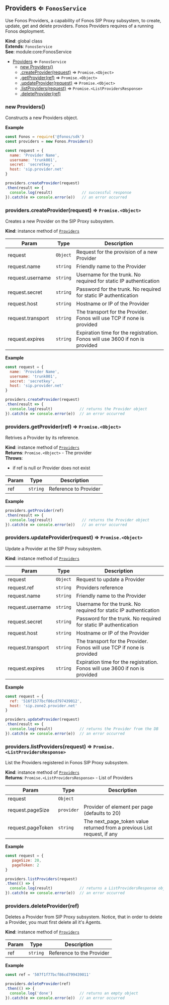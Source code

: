 <a name="Providers"></a>

## Providers ⇐ <code>FonosService</code>
Use Fonos Providers, a capability of Fonos SIP Proxy subsystem,
to create, update, get and delete providers. Fonos Providers requires of a
running Fonos deployment.

**Kind**: global class  
**Extends**: <code>FonosService</code>  
**See**: module:core:FonosService  

* [Providers](#Providers) ⇐ <code>FonosService</code>
    * [new Providers()](#new_Providers_new)
    * [.createProvider(request)](#Providers+createProvider) ⇒ <code>Promise.&lt;Object&gt;</code>
    * [.getProvider(ref)](#Providers+getProvider) ⇒ <code>Promise.&lt;Object&gt;</code>
    * [.updateProvider(request)](#Providers+updateProvider) ⇒ <code>Promise.&lt;Object&gt;</code>
    * [.listProviders(request)](#Providers+listProviders) ⇒ <code>Promise.&lt;ListProvidersResponse&gt;</code>
    * [.deleteProvider(ref)](#Providers+deleteProvider)

<a name="new_Providers_new"></a>

### new Providers()
Constructs a new Providers object.

**Example**  
```js
const Fonos = require('@fonos/sdk')
const providers = new Fonos.Providers()

const request = {
  name: 'Provider Name',
  username: 'trunk001',
  secret: 'secretkey',
  host: 'sip.provider.net'
}

providers.createProvider(request)
.then(result => {
  console.log(result)             // successful response
}).catch(e => console.error(e))   // an error occurred
```
<a name="Providers+createProvider"></a>

### providers.createProvider(request) ⇒ <code>Promise.&lt;Object&gt;</code>
Creates a new Provider on the SIP Proxy subsystem.

**Kind**: instance method of [<code>Providers</code>](#Providers)  

| Param | Type | Description |
| --- | --- | --- |
| request | <code>Object</code> | Request for the provision of a new Provider |
| request.name | <code>string</code> | Friendly name to the Provider |
| request.username | <code>string</code> | Username for the trunk. No required for static IP authentication |
| request.secret | <code>string</code> | Password for the trunk. No required for static IP authentication |
| request.host | <code>string</code> | Hostname or IP of the Provider |
| request.transport | <code>string</code> | The transport for the Provider. Fonos will use TCP if none is provided |
| request.expires | <code>string</code> | Expiration time for the registration. Fonos will use 3600 if non is provided |

**Example**  
```js
const request = {
  name: 'Provider Name',
  username: 'trunk001',
  secret: 'secretkey',
  host: 'sip.provider.net'
}

providers.createProvider(request)
.then(result => {
  console.log(result)            // returns the Provider object
}).catch(e => console.error(e))  // an error occurred
```
<a name="Providers+getProvider"></a>

### providers.getProvider(ref) ⇒ <code>Promise.&lt;Object&gt;</code>
Retrives a Provider by its reference.

**Kind**: instance method of [<code>Providers</code>](#Providers)  
**Returns**: <code>Promise.&lt;Object&gt;</code> - The provider  
**Throws**:

- if ref is null or Provider does not exist


| Param | Type | Description |
| --- | --- | --- |
| ref | <code>string</code> | Reference to Provider |

**Example**  
```js
providers.getProvider(ref)
.then(result => {
  console.log(result)             // returns the Provider object
}).catch(e => console.error(e))   // an error occurred
```
<a name="Providers+updateProvider"></a>

### providers.updateProvider(request) ⇒ <code>Promise.&lt;Object&gt;</code>
Update a Provider at the SIP Proxy subsystem.

**Kind**: instance method of [<code>Providers</code>](#Providers)  

| Param | Type | Description |
| --- | --- | --- |
| request | <code>Object</code> | Request to update a Provider |
| request.ref | <code>string</code> | Providers reference |
| request.name | <code>string</code> | Friendly name to the Provider |
| request.username | <code>string</code> | Username for the trunk. No required for static IP authentication |
| request.secret | <code>string</code> | Password for the trunk. No required for static IP authentication |
| request.host | <code>string</code> | Hostname or IP of the Provider |
| request.transport | <code>string</code> | The transport for the Provider. Fonos will use TCP if none is provided |
| request.expires | <code>string</code> | Expiration time for the registration. Fonos will use 3600 if non is provided |

**Example**  
```js
const request = {
  ref: '516f1577bcf86cd797439012',
  host: 'sip.zone2.provider.net'
}

providers.updateProvider(request)
.then(result => {
  console.log(result)            // returns the Provider from the DB
}).catch(e => console.error(e))  // an error occurred
```
<a name="Providers+listProviders"></a>

### providers.listProviders(request) ⇒ <code>Promise.&lt;ListProvidersResponse&gt;</code>
List the Providers registered in Fonos SIP Proxy subsystem.

**Kind**: instance method of [<code>Providers</code>](#Providers)  
**Returns**: <code>Promise.&lt;ListProvidersResponse&gt;</code> - List of Providers  

| Param | Type | Description |
| --- | --- | --- |
| request | <code>Object</code> |  |
| request.pageSize | <code>provider</code> | Provider of element per page (defaults to 20) |
| request.pageToken | <code>string</code> | The next_page_token value returned from a previous List request, if any |

**Example**  
```js
const request = {
   pageSize: 20,
   pageToken: 2
}

providers.listProviders(request)
.then(() => {
  console.log(result)            // returns a ListProvidersResponse object
}).catch(e => console.error(e))  // an error occurred
```
<a name="Providers+deleteProvider"></a>

### providers.deleteProvider(ref)
Deletes a Provider from SIP Proxy subsystem. Notice, that in order to delete
a Provider, you must first delete all it's Agents.

**Kind**: instance method of [<code>Providers</code>](#Providers)  

| Param | Type | Description |
| --- | --- | --- |
| ref | <code>string</code> | Reference to the Provider |

**Example**  
```js
const ref = '507f1f77bcf86cd799439011'

providers.deleteProvider(ref)
.then(() => {
  console.log('done')            // returns an empty object
}).catch(e => console.error(e))  // an error occurred
```
